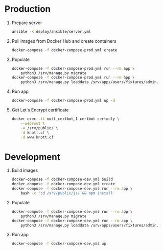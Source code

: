 # Production

1. Prepare server

    ```sh
    ansible -K deploy/ansible/server.yml
    ```

2. Pull images from Docker Hub and create containers

    ```sh
    docker-compose -f docker-compose-prod.yml create
    ```

3. Populate

    ```sh
    docker-compose -f docker-compose-prod.yml run --rm app \
        python3 /srv/manage.py migrate
    docker-compose -f docker-compose-prod.yml run --rm app \
        python3 /srv/manage.py loaddata /srv/apps/users/fixtures/admin.json
    ```

4. Run app

    ```sh
    docker-compose -f docker-compose-prod.yml up -d
    ```

5. Get Let's Encrypt certificate

    ```sh
    docker exec -it nott_certbot_1 certbot certonly \
        --webroot \
        -w /srv/public/ \
        -d knott.cf \
        -d www.knott.cf
    ```

# Development

1. Build images

    ```sh
    docker-compose -f docker-compose-dev.yml build
    docker-compose -f docker-compose-dev.yml create
    docker-compose -f docker-compose-dev.yml run --rm app \
        bash -c 'cd /srv/public/js/ && npm install'
    ```

2. Populate

    ```sh
    docker-compose -f docker-compose-dev.yml run --rm app \
        python3 /srv/manage.py migrate
    docker-compose -f docker-compose-dev.yml run --rm app \
        python3 /srv/manage.py loaddata /srv/apps/users/fixtures/admin.json
    ```

3. Run app

    ```sh
    docker-compose -f docker-compose-dev.yml up
    ```
